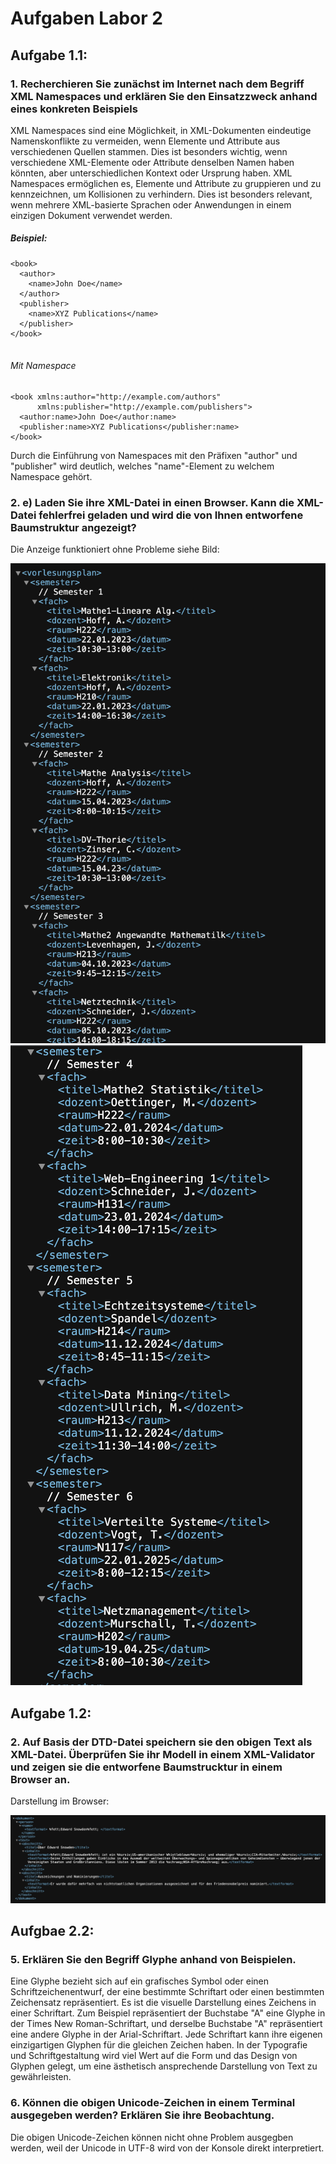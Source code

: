 # Aufgaben Labor 2


## Aufgabe 1.1:
### 1. Recherchieren Sie zunächst im Internet nach dem Begriff XML Namespaces und erklären Sie den Einsatzzweck anhand eines konkreten Beispiels


XML Namespaces sind eine Möglichkeit, in XML-Dokumenten eindeutige Namenskonflikte zu vermeiden, wenn Elemente und Attribute aus verschiedenen Quellen stammen. Dies ist besonders wichtig, wenn verschiedene XML-Elemente oder Attribute denselben Namen haben könnten, aber unterschiedlichen Kontext oder Ursprung haben. XML Namespaces ermöglichen es, Elemente und Attribute zu gruppieren und zu kennzeichnen, um Kollisionen zu verhindern. Dies ist besonders relevant, wenn mehrere XML-basierte Sprachen oder Anwendungen in einem einzigen Dokument verwendet werden.

##### Beispiel:

```
<book>
  <author>
    <name>John Doe</name>
  </author>
  <publisher>
    <name>XYZ Publications</name>
  </publisher>
</book>


```

###### Mit Namespace

```
<book xmlns:author="http://example.com/authors"
      xmlns:publisher="http://example.com/publishers">
  <author:name>John Doe</author:name>
  <publisher:name>XYZ Publications</publisher:name>
</book>
```
Durch die Einführung von Namespaces mit den Präfixen "author" und "publisher" wird deutlich, welches "name"-Element zu welchem Namespace gehört.


 ### 2. e) Laden Sie ihre XML-Datei in einen Browser. Kann die XML-Datei fehlerfrei geladen und wird die von Ihnen entworfene Baumstruktur angezeigt?

Die Anzeige funktioniert ohne Probleme siehe Bild:

![Alt-Text](./Aufgabe1.1_e_Teil1.png)
![Alt-Text](./Aufgabe1.1_e_Teil2.png)

## Aufgabe 1.2:
### 2. Auf Basis der DTD-Datei speichern sie den obigen Text als XML-Datei. Überprüfen Sie ihr Modell in einem XML-Validator und zeigen sie die entworfene Baumstrucktur in einem Browser an.

Darstellung im Browser:

![Alt-Text](./Aufgabe1.2.png)

## Aufgbae 2.2:

### 5. Erklären Sie den Begriff Glyphe anhand von Beispielen.

Eine Glyphe bezieht sich auf ein grafisches Symbol oder einen Schriftzeichenentwurf, der eine bestimmte Schriftart oder einen bestimmten Zeichensatz repräsentiert. Es ist die visuelle Darstellung eines Zeichens in einer Schriftart. Zum Beispiel repräsentiert der Buchstabe "A" eine Glyphe in der Times New Roman-Schriftart, und derselbe Buchstabe "A" repräsentiert eine andere Glyphe in der Arial-Schriftart. Jede Schriftart kann ihre eigenen einzigartigen Glyphen für die gleichen Zeichen haben. In der Typografie und Schriftgestaltung wird viel Wert auf die Form und das Design von Glyphen gelegt, um eine ästhetisch ansprechende Darstellung von Text zu gewährleisten.


### 6. Können die obigen Unicode-Zeichen in einem Terminal ausgegeben werden? Erklären Sie ihre Beobachtung.

Die obigen Unicode-Zeichen können nicht ohne Problem ausgegben werden, weil der Unicode in UTF-8 wird von der Konsole direkt interpretiert.